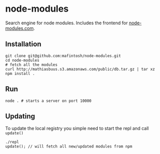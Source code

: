 # node-modules

Search engine for node modules. Includes the frontend for [node-modules.com](http://node-modules.com).

## Installation

	git clone git@github.com:mafintosh/node-modules.git
	cd node-modules
	# fetch all the modules
	curl http://mathiasbuus.s3.amazonaws.com/public/db.tar.gz | tar xz
	npm install .

## Run

	node . # starts a server on port 10000

## Updating

To update the local registry you simple need to start the repl and call `update()`

	./repl
	update(); // will fetch all new/updated modules from npm